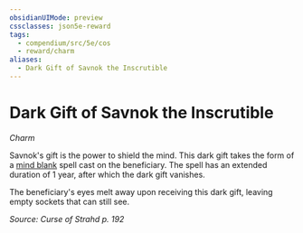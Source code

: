 ```yaml
---
obsidianUIMode: preview
cssclasses: json5e-reward
tags:
  - compendium/src/5e/cos
  - reward/charm
aliases:
  - Dark Gift of Savnok the Inscrutible
---
```

# Dark Gift of Savnok the Inscrutible
*Charm*  

Savnok's gift is the power to shield the mind. This dark gift takes the form of a [mind blank](2-Mechanics/CLI/spells/mind-blank.md) spell cast on the beneficiary. The spell has an extended duration of 1 year, after which the dark gift vanishes.

The beneficiary's eyes melt away upon receiving this dark gift, leaving empty sockets that can still see.

*Source: Curse of Strahd p. 192*
